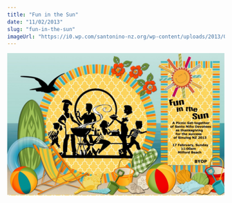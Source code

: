```yaml
---
title: "Fun in the Sun"
date: "11/02/2013"
slug: "fun-in-the-sun"
imageUrl: "https://i0.wp.com/santonino-nz.org/wp-content/uploads/2013/02/fun_in_sun-1024x670.jpg?resize=1024%2C670"
---
```


[![fun_in_sun](assets\images\fun_in_sun-1024x670.jpg)](https://i0.wp.com/santonino-nz.org/wp-content/uploads/2013/02/fun_in_sun.jpg)